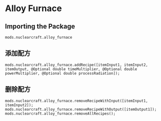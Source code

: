 # Alloy Furnace

## Importing the Package
`mods.nuclearcraft.alloy_furnace`

## 添加配方
```zenscript
mods.nuclearcraft.alloy_furnace.addRecipe([itemInput1, itemInput2, itemOutput, @Optional double timeMultiplier, @Optional double powerMultiplier, @Optional double processRadiation]);
```

## 删除配方
```zenscript
mods.nuclearcraft.alloy_furnace.removeRecipeWithInput([itemInput1, itemInput2]);
mods.nuclearcraft.alloy_furnace.removeRecipeWithOutput([itemOutput1]);
mods.nuclearcraft.alloy_furnace.removeAllRecipes();
```